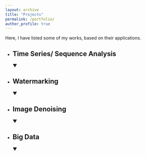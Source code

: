 ```yaml
---
layout: archive
title: "Projects"
permalink: /portfolio/
author_profile: true
---
```

<link rel="stylesheet" href="{{ site.baseurl }}/assets/css/mylib.css">
Here, I have listed some of my works, based on their applications.  


<!-- Time Series/ Sequence Analysis -->
<ul>
    <li onclick="toggleVisibility('time-series')"><h2>Time Series/ Sequence Analysis</h2> &#9660;
        <ul id="time-series" style="display: none;">
            <!-- ASR -->
            <li>
                <p><strong>Automatic Speech Recognition(ASR) using wave2vec.</strong></p>
                <button id="ASR" onclick="toggleVisibility('ASR-content'); event.stopPropagation();" class="custom-button">Main idea</button>
                <div id="ASR-content" style="display: none;" class="content">
                    <p> Using self-supervised learning on a huge amount of speech data for ASR task. <span class="code-style">Tech: Python, speechbrain</span></p>
                </div>
            </li>
            <!-- GLM -->
            <li>
                <p><strong>Generative Language Model</strong></p>
                <button id="GLM" onclick="toggleVisibility('GLM-content'); event.stopPropagation();" class="custom-button">Main idea</button>
                <div id="GLM-content" style="display: none;" class="content">
                    <p> Here a transformer-based model is used to learn the distribution of text data and finally generate related data, as samples. <span class="code-style">Tech: Python, speechbrain</span></p>
                </div>
            </li>
            <!-- MTR -->
            <li>
                <p><strong>Machine Translation</strong></p>
                <button id="MTR" onclick="toggleVisibility('MTR-content'); event.stopPropagation();" class="custom-button">Main idea</button>
                <div id="MTR-content" style="display: none;" class="content">
                    <p> Using a seq2seq model using a GRU based Encoder/ Decoder Attentive model. <span class="code-style">Tech: Python, speechbrain</span></p>
                </div>
            </li>
            <!-- STA -->
            <li>
                <p><strong>Air pollution prediction based on statistical models, random processes (GARCH / ARIMA(X) / SARIMA / ETS)</strong></p>
                <button id="STA" onclick="toggleVisibility('STA-content'); event.stopPropagation();" class="custom-button">Main idea</button>
                <div id="STA-content" style="display: none;" class="content">
                    <p> Many time series are non-stationary, making it hard to follow and estimate their future values. In this work, random processes mentioned above were used to tackle some issues like trends, seasonality, volatility clustering, etc. <span class="code-style">Tech: Python, Stats.model.</span></p>
                </div>
            </li>
        </ul>
    </li>
</ul>

<!-- Watermarking -->
<ul>
    <li onclick="toggleVisibility('watermarking')"><h2>Watermarking</h2> &#9660;
        <ul id="watermarking" style="display: none;">
            <!-- WTR -->
            <li>
                <p><strong>Statistical Analysis of Contourlet Coefficients of Watermarked Images.</strong></p>
                <button id="WTR" onclick="toggleVisibility('WTR-content'); event.stopPropagation();" class="custom-button">Main idea</button>
                <div id="WTR-content" style="display: none;" class="content">
                    <p> Designing an efficient statistical detector to classify the watermarked coefficients from the clear one. The Generalized Gaussian as a prior for contourlet coefficient is employed, and ROC curve is used to evaluate the designed statistical detector. <span class="code-style">Matlab</span></p>
                </div>
            </li>
            <!-- RND -->
            <li>
                <p><strong>Injecting a text message into a 12 channels electrocardiogram signal based on pseudo-random permutation. (B.Sc. Project)</strong></p>
                <button id="RND" onclick="toggleVisibility('RND-content'); event.stopPropagation();" class="custom-button">Main idea</button>
                <div id="RND-content" style="display: none;" class="content">
                    <p> The key point relies on erratically, by a pseudo-random permutation algorithm, change the channels order, without information loss. <span class="code-style">Matlab</span></p>
                </div>
            </li>
        </ul>
    </li>
</ul>

<!-- Image Denoising -->
<ul>
    <li onclick="toggleVisibility('image-denoising')"><h2>Image Denoising</h2> &#9660;
        <ul id="image-denoising" style="display: none;">
            <!-- NOI -->
            <li>
                <p><strong>Image Multiplicative Noise Removal Using Statistical Modeling In The Shearlet Domain. (M.Sc. Thesis)</strong></p>
                <button id="NOI" onclick="toggleVisibility('NOI-content'); event.stopPropagation();" class="custom-button">Main idea</button>
                <div id="NOI-content" style="display: none;" class="content">
                    <p> Noise, and distortions, especially multiplicative noise, cause granular effects on images. The pivotal point of this work is to remove such effects by transferring the image to the shearlet domain, and statistically model the coefficients to obtain an efficient estimator. For more details please check my <a href="/publications">publications</a>. <span class="code-style">Matlab</span></p>
                </div>
            </li>
        </ul>
    </li>
</ul>


<!-- Big Data -->
<ul>
    <li onclick="toggleVisibility('big-data')"><h2>Big Data</h2> &#9660;
        <ul id="big-data" style="display: none;">
            <!-- BDA -->
            <li>
                <p><strong>High dimentional KNN algorithm with CUR matrix approximation </strong></p>
                <button id="BDA" onclick="toggleVisibility('BDA-content'); event.stopPropagation();" class="custom-button">Main idea</button>
                <a href="https://github.com/Aarian/KNN_CUR" target="_blank" class="custom-button">Code</a>
                <div id="BDA-content" style="display: none;" class="content">
                    <p> Implementation of KNN algorithm based on a dimension reduction algorithm (CUR decomposition as low rank approximation of SVD). <span class="code-style">Python, Matlab</span></p>
                </div>
            </li>
        </ul>
    </li>
</ul>